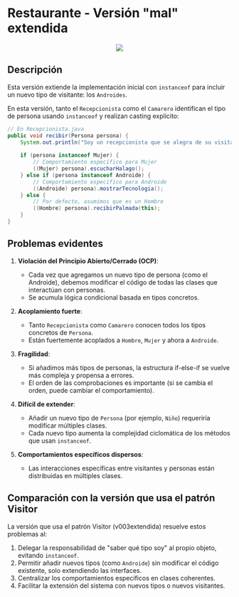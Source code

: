 # Restaurante - Versión "mal" extendida

<div align=center>

![](/images/temario/03-diseñoOO/src/DD00/v003malExtendida/v003.svg)

</div>

## Descripción

Esta versión extiende la implementación inicial con `instanceof` para incluir un nuevo tipo de visitante: los `Androides`.

En esta versión, tanto el `Recepcionista` como el `Camarero` identifican el tipo de persona usando `instanceof` y realizan casting explícito:

```java
// En Recepcionista.java
public void recibir(Persona persona) {
    System.out.println("Soy un recepcionista que se alegra de su visita");
    
    if (persona instanceof Mujer) {
        // Comportamiento específico para Mujer
        ((Mujer) persona).escucharHalago();
    } else if (persona instanceof Androide) {
        // Comportamiento específico para Androide
        ((Androide) persona).mostrarTecnologia();
    } else {
        // Por defecto, asumimos que es un Hombre
        ((Hombre) persona).recibirPalmada(this);
    }
}
```

## Problemas evidentes

1. **Violación del Principio Abierto/Cerrado (OCP)**:
   - Cada vez que agregamos un nuevo tipo de persona (como el Androide), debemos modificar el código de todas las clases que interactúan con personas.
   - Se acumula lógica condicional basada en tipos concretos.

2. **Acoplamiento fuerte**:
   - Tanto `Recepcionista` como `Camarero` conocen todos los tipos concretos de `Persona`.
   - Están fuertemente acoplados a `Hombre`, `Mujer` y ahora a `Androide`.

3. **Fragilidad**:
   - Si añadimos más tipos de personas, la estructura if-else-if se vuelve más compleja y propensa a errores.
   - El orden de las comprobaciones es importante (si se cambia el orden, puede cambiar el comportamiento).

4. **Difícil de extender**:
   - Añadir un nuevo tipo de `Persona` (por ejemplo, `Niño`) requeriría modificar múltiples clases.
   - Cada nuevo tipo aumenta la complejidad ciclomática de los métodos que usan `instanceof`.

5. **Comportamientos específicos dispersos**:
   - Las interacciones específicas entre visitantes y personas están distribuidas en múltiples clases.

## Comparación con la versión que usa el patrón Visitor

La versión que usa el patrón Visitor (v003extendida) resuelve estos problemas al:

1. Delegar la responsabilidad de "saber qué tipo soy" al propio objeto, evitando `instanceof`.
2. Permitir añadir nuevos tipos (como `Androide`) sin modificar el código existente, solo extendiendo las interfaces.
3. Centralizar los comportamientos específicos en clases coherentes.
4. Facilitar la extensión del sistema con nuevos tipos o nuevos visitantes.